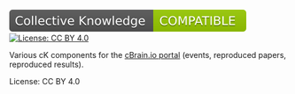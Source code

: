 [![compatibility](https://github.com/ctuning/ck-guide-images/blob/master/ck-compatible.svg)](https://github.com/ctuning/ck)
[![License: CC BY 4.0](https://img.shields.io/badge/License-CC%20BY%204.0-lightgrey.svg)](http://creativecommons.org/licenses/by/4.0/)

Various cK components for the [cBrain.io portal](https://cBrain.io) 
(events, reproduced papers, reproduced results).

License: CC BY 4.0
